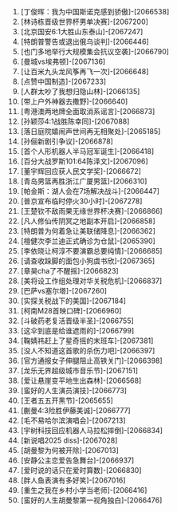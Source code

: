 
1. [丁俊晖：我为中国斯诺克感到骄傲]-[2066538]
1. [林诗栋晋级世界杯男单决赛]-[2067200]
1. [北京国安6:1大胜山东泰山]-[2067247]
1. [特朗普警告或退出俄乌谈判]-[2066446]
1. [也门多地举行大规模集会抗议空袭]-[2066790]
1. [曼城vs埃弗顿]-[2067136]
1. [让百米九头龙风筝再飞一次]-[2066648]
1. [点赞中国制造]-[2067233]
1. [人群太吵了我想归隐山林]-[2066135]
1. [带上户外神器去撒野]-[2066640]
1. [粤港澳两地牌全面取消系谣言]-[2066873]
1. [孙颖莎4:1战胜陈幸同]-[2067088]
1. [落日庭院嬉闹声世间再无相聚处]-[2065185]
1. [孙俪新剧引争议]-[2066878]
1. [首个人形机器人半马冠军诞生]-[2066418]
1. [百分大战罗斯101:64陈泽文]-[2067096]
1. [董宇辉回应获人民文学奖]-[2066672]
1. [青岛男篮再胜浙江广厦男篮]-[2066310]
1. [帕金斯：湖人会在7场解决战斗]-[2066447]
1. [普京宣布临时停火30小时]-[2067278]
1. [王楚钦不敌雨果无缘世界杯决赛]-[2066866]
1. [凡人修仙传阴冥之地副本开启]-[2066858]
1. [特朗普为何着急让美联储降息]-[2066362]
1. [檀健次李兰迪正式确诊为仓鼠]-[2065390]
1. [李依晓让柯淳不要演霸总要纯情]-[2066685]
1. [请查收跺脚的面包小狗虞书欣]-[2067365]
1. [章昊cha了不醒摇]-[2066823]
1. [美将设工作组处理对华关税危机]-[2066837]
1. [巴萨vs塞尔塔]-[2067260]
1. [实探关税战下的美国]-[2067184]
1. [柯南M28首映口碑]-[2066960]
1. [斗破药老复活晋级半圣]-[2066755]
1. [这伞到底是给谁遮雨的]-[2066799]
1. [鞠婧祎赶上了星奇摇的末班车]-[2067381]
1. [没人不知道这首歌的杀伤力吧]-[2066397]
1. [官方通报女子伸腿阻止高铁关门]-[2066398]
1. [龙乐无界超级城市音乐节]-[2067151]
1. [爱让悬崖变平地生出森林]-[2066568]
1. [蛮好的人生演员演技]-[2066773]
1. [王者五五开黑节]-[2065655]
1. [蒯曼4:3险胜伊藤美诚]-[2066777]
1. [毛不易哈尔滨演唱会]-[2067213]
1. [宇树科技回应机器人马拉松摔倒]-[2066834]
1. [新说唱2025 diss]-[2067028]
1. [胡曼黎为何被开除]-[2067013]
1. [安静公主恋爱告急舞台]-[2066937]
1. [爱时说的话只在爱时算数]-[2066830]
1. [胖人鱼表演有多好笑]-[2067016]
1. [重生之我在乡村小学当老师]-[2066416]
1. [蛮好的人生胡曼黎第一视角独白]-[2066476]